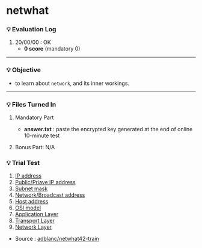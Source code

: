 # netwhat

### :bulb: Evaluation Log
1. 20/00/00 : OK
    - **0 score** (mandatory 0)
---

### :bulb: Objective
- to learn about `network`, and its inner workings.
---

### :bulb: Files Turned In
1. Mandatory Part
	- **answer.txt** : paste the encrypted key generated at the end of online 10-minute test

2. Bonus Part: N/A

### :bulb: Trial Test
1. [IP address](./1_IP_address)
2. [Public/Priave IP address](./2_Public_Private_IP_address)
3. [Subnet mask](./3_Subnet_mask)
4. [Network/Broadcast address](./4_Network_Broadcast_address)
5. [Host address](./5_Host_address)
6. [OSI model](./6_OSI_model)
7. [Application Layer](./7_Application_layer)
8. [Transport Layer](./8_Transport_layer)
9. [Network Layer](./9_Network_layer)

- Source : [adblanc/netwhat42-train](github.com/adblanc/netwhat42)
